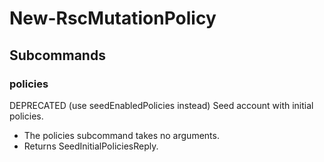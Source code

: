 # New-RscMutationPolicy
## Subcommands
### policies
DEPRECATED (use seedEnabledPolicies instead) Seed account with initial policies.

- The policies subcommand takes no arguments.
- Returns SeedInitialPoliciesReply.
